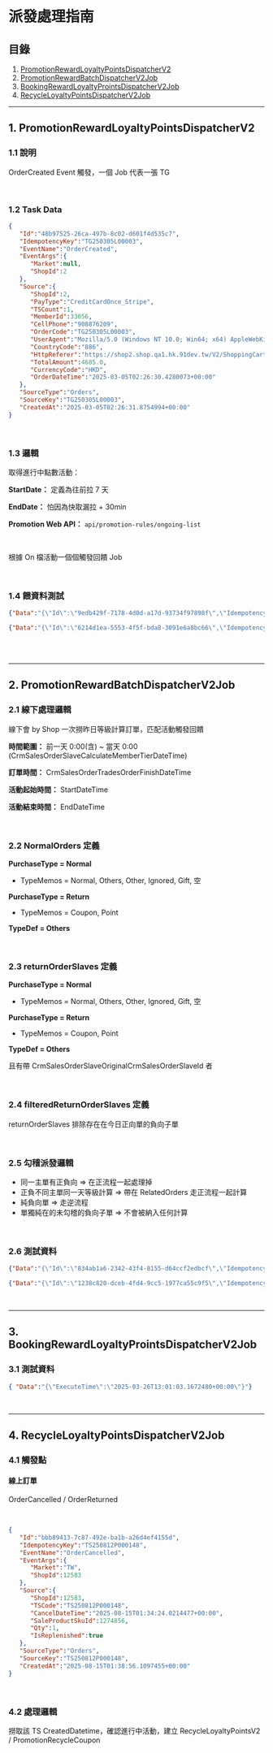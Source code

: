 # 派發處理指南

## 目錄
1. [PromotionRewardLoyaltyPointsDispatcherV2](#1-promotionrewardloyaltypointsdispatcherv2)
2. [PromotionRewardBatchDispatcherV2Job](#2-promotionrewardbatchdispatcherv2job)
3. [BookingRewardLoyaltyProintsDispatcherV2Job](#3-bookingrewardloyaltypointsdispatcherv2job)
4. [RecycleLoyaltyPointsDispatcherV2Job](#4-recycleloyaltypointsdispatcherv2job)

---

## 1. PromotionRewardLoyaltyPointsDispatcherV2

### 1.1 說明

OrderCreated Event 觸發，一個 Job 代表一張 TG

<br>

### 1.2 Task Data

```json
{
   "Id":"48b97525-26ca-497b-8c02-d601f4d535c7",
   "IdempotencyKey":"TG250305L00003",
   "EventName":"OrderCreated",
   "EventArgs":{
      "Market":null,
      "ShopId":2
   },
   "Source":{
      "ShopId":2,
      "PayType":"CreditCardOnce_Stripe",
      "TSCount":1,
      "MemberId":33056,
      "CellPhone":"908876209",
      "OrderCode":"TG250305L00003",
      "UserAgent":"Mozilla/5.0 (Windows NT 10.0; Win64; x64) AppleWebKit/537.36 (KHTML, like Gecko) Chrome/133.0.0.0 Safari/537.36",
      "CountryCode":"886",
      "HttpReferer":"https://shop2.shop.qa1.hk.91dev.tw/V2/ShoppingCart/Index?shopId=2",
      "TotalAmount":4685.0,
      "CurrencyCode":"HKD",
      "OrderDateTime":"2025-03-05T02:26:30.4280073+00:00"
   },
   "SourceType":"Orders",
   "SourceKey":"TG250305L00003",
   "CreatedAt":"2025-03-05T02:26:31.8754994+00:00"
}
```

<br>

### 1.3 邏輯

取得進行中點數活動：

**StartDate：** 定義為往前拉 7 天

**EndDate：** 怕因為快取漏拉 + 30min

**Promotion Web API：** `api/promotion-rules/ongoing-list`

<br>

根據 On 檔活動一個個觸發回饋 Job

<br>

### 1.4 餵資料測試

```json
{"Data":"{\"Id\":\"9edb429f-7178-4d0d-a17d-93734f97898f\",\"IdempotencyKey\":\"TG250326T00001\",\"EventName\":\"OrderCreated\",\"EventArgs\":{\"Market\":null,\"ShopId\":11},\"Source\":{\"ShopId\":11,\"PayType\":\"TwoCTwoP\",\"TSCount\":4,\"MemberId\":33367,\"CellPhone\":\"921383890\",\"OrderCode\":\"TG250326T00001\",\"UserAgent\":\"Amazon CloudFront\",\"CountryCode\":\"886\",\"HttpReferer\":null,\"TotalAmount\":20.0,\"CurrencyCode\":\"HKD\",\"OrderDateTime\":\"2025-03-26T09:03:54.314713+00:00\"},\"SourceType\":\"Orders\",\"SourceKey\":\"TG250326T00001\",\"CreatedAt\":\"2025-03-26T09:03:55.3940699+00:00\"}"}
```

```json
{"Data":"{\"Id\":\"6214d1ea-5553-4f5f-bda8-3091e6a8bc66\",\"IdempotencyKey\":\"TG250417P00063\",\"EventName\":\"OrderCreated\",\"EventArgs\":{\"Market\":null,\"ShopId\":12583},\"Source\":{\"ShopId\":12583,\"PayType\":\"CreditCardOnce\",\"TSCount\":1,\"MemberId\":856414,\"CellPhone\":\"0988782931\",\"OrderCode\":\"TG250417P00063\",\"UserAgent\":\"Mozilla/5.0 (iPhone; CPU iPhone OS 17_5 like Mac OS X) AppleWebKit/605.1.15 (KHTML, like Gecko) Version/18.2 Mobile/15E148 Safari/604.1\",\"CountryCode\":\"886\",\"HttpReferer\":\"https://12583.shop.qa.91dev.tw/V2/ShoppingCart/Index?shopId=12583\",\"TotalAmount\":70.0,\"CurrencyCode\":\"TWD\",\"OrderDateTime\":\"2025-04-17T05:37:03.7566983+00:00\"},\"SourceType\":\"Orders\",\"SourceKey\":\"TG250417P00063\",\"CreatedAt\":\"2025-04-17T05:37:04.2490675+00:00\"}"}
```

<br><br>

---

## 2. PromotionRewardBatchDispatcherV2Job

### 2.1 線下處理邏輯

線下會 by Shop 一次撈昨日等級計算訂單，匹配活動觸發回饋

**時間範圍：** 前一天 0:00(含) ~ 當天 0:00 (CrmSalesOrderSlaveCalculateMemberTierDateTime)

**訂單時間：** CrmSalesOrderTradesOrderFinishDateTime

**活動起始時間：** StartDateTime

**活動結束時間：** EndDateTime

<br>

### 2.2 NormalOrders 定義

**PurchaseType = Normal**
- TypeMemos = Normal, Others, Other, Ignored, Gift, 空

**PurchaseType = Return**
- TypeMemos = Coupon, Point

**TypeDef = Others**

<br>

### 2.3 returnOrderSlaves 定義

**PurchaseType = Normal**
- TypeMemos = Normal, Others, Other, Ignored, Gift, 空

**PurchaseType = Return**
- TypeMemos = Coupon, Point

**TypeDef = Others**

且有帶 CrmSalesOrderSlaveOriginalCrmSalesOrderSlaveId 者

<br>

### 2.4 filteredReturnOrderSlaves 定義

returnOrderSlaves 排除存在在今日正向單的負向子單

<br>

### 2.5 勾稽派發邏輯

- 同一主單有正負向 => 在正流程一起處理掉
- 正負不同主單同一天等級計算 => 帶在 RelatedOrders 走正流程一起計算
- 純負向單 => 走逆流程
- 單獨純在的未勾稽的負向子單 => 不會被納入任何計算

<br>

### 2.6 測試資料

```json
{"Data":"{\"Id\":\"834ab1a6-2342-43f4-8155-d64ccf2edbcf\",\"IdempotencyKey\":\"09547d1b-13b5-444d-9928-b10d753fd221\",\"EventName\":\"Internal_MemberTierCalculateFinished\",\"EventArgs\":{\"Market\":\"HK\",\"ShopId\":125},\"Source\":{\"ShopId\":125,\"CalculateDate\":\"2025-06-27T16:00:00+00:00\",\"CreatedBy\":\"NineYi.OSMPlus\"},\"SourceType\":\"All\",\"SourceKey\":\"125\",\"CreatedAt\":\"2025-06-27T22:33:07.8911785+00:00\"}"}
```

```json
{"Data":"{\"Id\":\"1238c820-dceb-4fd4-9cc5-1977ca55c9f5\",\"IdempotencyKey\":\"2fe24eb8-8099-45fe-b60d-e5b7a5c68325\",\"EventName\":\"Internal_MemberTierCalculateFinished\",\"EventArgs\":{\"Market\":\"HK\",\"ShopId\":2},\"Source\":{\"ShopId\":2,\"CalculateDate\":\"2025-07-01T16:00:00+00:00\",\"CreatedBy\":\"NineYi.OSMPlus\"},\"SourceType\":\"All\",\"SourceKey\":\"2\",\"CreatedAt\":\"2025-07-02T09:33:09.1194845+00:00\"}"}
```

<br>

---

## 3. BookingRewardLoyaltyProintsDispatcherV2Job

### 3.1 測試資料

```json
{ "Data":"{\"ExecuteTime\":\"2025-03-26T13:01:03.1672480+00:00\"}"}
```

<br>

---

## 4. RecycleLoyaltyPointsDispatcherV2Job

### 4.1 觸發點

#### 線上訂單

OrderCancelled / OrderReturned

<br>

```json
{
   "Id":"bbb89413-7c87-492e-ba1b-a26d4ef4155d",
   "IdempotencyKey":"TS250812P000148",
   "EventName":"OrderCancelled",
   "EventArgs":{
      "Market":"TW",
      "ShopId":12583
   },
   "Source":{
      "ShopId":12583,
      "TSCode":"TS250812P000148",
      "CancelDateTime":"2025-08-15T01:34:24.0214477+00:00",
      "SaleProductSkuId":1274856,
      "Qty":1,
      "IsReplenished":true
   },
   "SourceType":"Orders",
   "SourceKey":"TS250812P000148",
   "CreatedAt":"2025-08-15T01:38:56.1097455+00:00"
}
```

<br>

### 4.2 處理邏輯

撈取該 TS CreatedDatetime，確認進行中活動，建立 RecycleLoyaltyPointsV2 / PromotionRecycleCoupon

<br>
